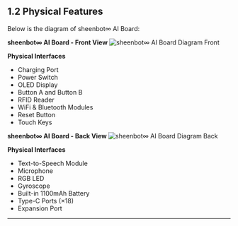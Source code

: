 ## 1.2 Physical Features

Below is the diagram of sheenbot∞ AI Board:

**sheenbot∞ AI Board - Front View**
![sheenbot∞ AI Board Diagram Front](/content/manual/images/sheenbot-AI-Board-Diagram-Front.png "sheenbot∞ AI Board Diagram Front")

**Physical Interfaces**
- Charging Port
- Power Switch
- OLED Display
- Button A and Button B
- RFID Reader
- WiFi & Bluetooth Modules
- Reset Button
- Touch Keys

**sheenbot∞ AI Board - Back View**
![sheenbot∞ AI Board Diagram Back](/content/manual/images/sheenbot-AI-Board-Diagram-Back.png "sheenbot∞ AI Board Diagram Back")

**Physical Interfaces**
- Text-to-Speech Module  
- Microphone  
- RGB LED  
- Gyroscope  
- Built-in 1100mAh Battery  
- Type-C Ports (×18)  
- Expansion Port

---